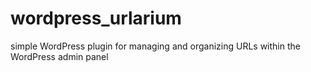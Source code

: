 # wordpress_urlarium
simple WordPress plugin for managing and organizing URLs within the WordPress admin panel
